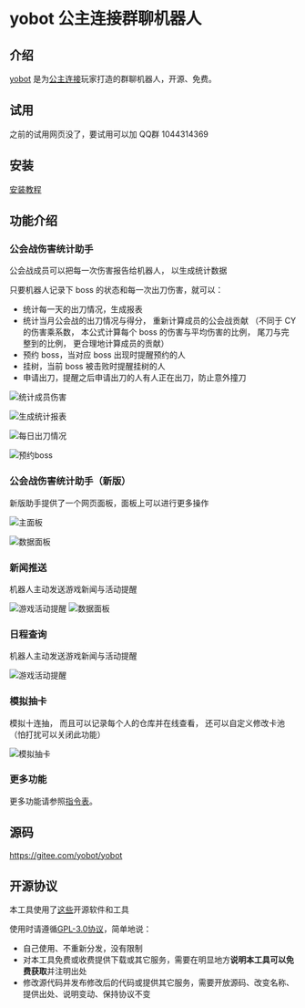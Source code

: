 # yobot 公主连接群聊机器人

## 介绍

[yobot](./about.md) 是为[公主连接](https://game.bilibili.com/pcr/)玩家打造的群聊机器人，开源、免费。

## 试用

之前的试用网页没了，要试用可以加 QQ群 1044314369

## 安装

[安装教程](./install/cq.md)

## 功能介绍

### 公会战伤害统计助手

公会战成员可以把每一次伤害报告给机器人，
以生成统计数据

只要机器人记录下 boss 的状态和每一次出刀伤害，就可以：

- 统计每一天的出刀情况，生成报表
- 统计当月公会战的出刀情况与得分，
重新计算成员的公会战贡献
（不同于 CY 的伤害乘系数，
本公式计算每个 boss 的伤害与平均伤害的比例，
尾刀与完整到的比例，
更合理地计算成员的贡献）
- 预约 boss，当对应 boss 出现时提醒预约的人
- 挂树，当前 boss 被击败时提醒挂树的人
- 申请出刀，提醒之后申请出刀的人有人正在出刀，防止意外撞刀

![统计成员伤害](./imgs/u1rouD.png)

![生成统计报表](./imgs/u1rTDe.png)

![每日出刀情况](./imgs/utk0Gq.png)

![预约boss](./imgs/Kf2QPK.png)

### 公会战伤害统计助手（新版）

新版助手提供了一个网页面板，面板上可以进行更多操作

![主面板](./imgs/poYvQO.jpg)

![数据面板](./imgs/HOh17P.jpg)

### 新闻推送

机器人主动发送游戏新闻与活动提醒

![游戏活动提醒](./imgs/5bd8d1f5ac68ffde.jpg)
![数据面板](./imgs/HOh17P.jpg)

### 日程查询

机器人主动发送游戏新闻与活动提醒

![游戏活动提醒](./imgs/J04GEB.jpg)

### 模拟抽卡

模拟十连抽，
而且可以记录每个人的仓库并在线查看，
还可以自定义修改卡池
（怕打扰可以关闭此功能）

![模拟抽卡](./imgs/u4OLHH.png)

### 更多功能

更多功能请参照[指令表](/features/)。

## 源码

<https://gitee.com/yobot/yobot>

## 开源协议

本工具使用了[这些](./thanks.md)开源软件和工具

使用时请遵循[GPL-3.0协议](https://www.gnu.org/licenses/gpl-3.0.html)，简单地说：

- 自己使用、不重新分发，没有限制
- 对本工具免费或收费提供下载或其它服务，需要在明显地方**说明本工具可以免费获取**并注明出处
- 修改源代码并发布修改后的代码或提供其它服务，需要开放源码、改变名称、提供出处、说明变动、保持协议不变
